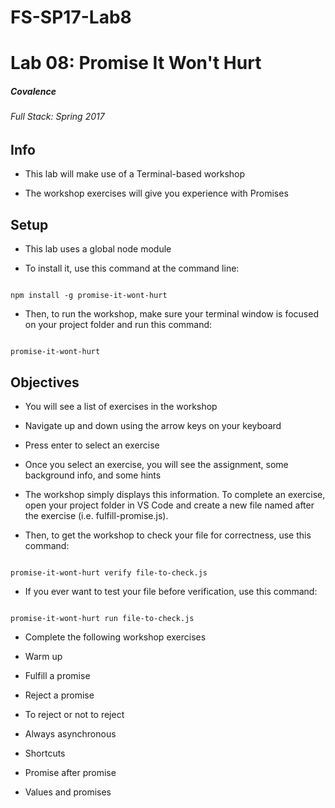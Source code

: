 # FS-SP17-Lab8
# Lab 08: Promise It Won't Hurt

##### Covalence

###### Full Stack: Spring 2017

## Info

* This lab will make use of a Terminal-based workshop

* The workshop exercises will give you experience with Promises

## Setup

* This lab uses a global node module

* To install it, use this command at the command line:

```

npm install -g promise-it-wont-hurt

```

* Then, to run the workshop, make sure your terminal window is focused on your project folder and run this command:

```

promise-it-wont-hurt

```

## Objectives

* You will see a list of exercises in the workshop

* Navigate up and down using the arrow keys on your keyboard

* Press enter to select an exercise

* Once you select an exercise, you will see the assignment, some background info, and some hints

* The workshop simply displays this information. To complete an exercise, open your project folder in VS Code and create a new file named after the exercise (i.e. fulfill-promise.js).

* Then, to get the workshop to check your file for correctness, use this command:

```

promise-it-wont-hurt verify file-to-check.js

```

* If you ever want to test your file before verification, use this command:

```

promise-it-wont-hurt run file-to-check.js

```

* Complete the following workshop exercises

* Warm up

* Fulfill a promise

* Reject a promise

* To reject or not to reject

* Always asynchronous

* Shortcuts

* Promise after promise

* Values and promises
